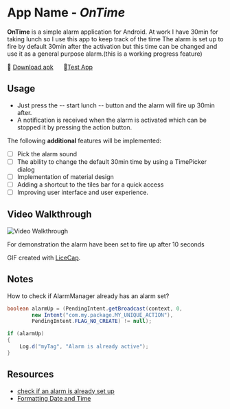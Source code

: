 # App Name - *OnTime*

**OnTime** is a simple alarm application for Android.
At work I have 30min for taking lunch so I use this app to keep track of the time
The alarm is set up to fire by default 30min after the activation but this time can be changed
and use it as a general purpose alarm.(this is a working progress feature)

 :floppy_disk: [Download apk](https://github.com/Isutzu/OnTime/blob/master/OnTime.apk?raw=true) &nbsp;&nbsp;&nbsp;&nbsp;
 :iphone:[Test App](https://appetize.io/embed/e03u41zbbamge6t9urecaredy4?device=nexus5&scale=65&orientation=portrait&osVersion=7.0)

## Usage

* Just press the -- start lunch -- button and the alarm will fire up 30min after.
* A notification is received when the alarm is activated which can be stopped it by pressing the
action button.


The following **additional** features will be implemented:

- [ ] Pick the alarm sound
- [ ] The ability to change the default 30min time by using a TimePicker dialog
- [ ] Implementation of material design
- [ ] Adding a shortcut to the tiles bar for a quick access
- [ ] Improving user interface and user experience.

## Video Walkthrough


<img src='http://i.imgur.com/Oa4Opi9.gif' title='Video Walkthrough' width='' alt='Video Walkthrough' />

For demonstration the alarm have been set to fire up after 10 seconds

GIF created with [LiceCap](http://www.cockos.com/licecap/).


## Notes

How to check if AlarmManager already has an alarm set?
```java
boolean alarmUp = (PendingIntent.getBroadcast(context, 0,
        new Intent("com.my.package.MY_UNIQUE_ACTION"),
        PendingIntent.FLAG_NO_CREATE) != null);

if (alarmUp)
{
    Log.d("myTag", "Alarm is already active");
}
```

## Resources

- [check if an alarm is already set up ](http://stackoverflow.com/questions/4556670/how-to-check-if-alarmmanager-already-has-an-alarm-set)
- [Formatting Date and Time](http://stackoverflow.com/questions/2271131/display-the-current-time-and-date-in-an-android-application)
